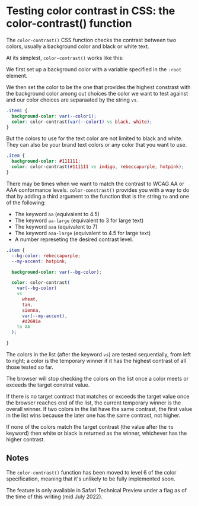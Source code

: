 # Testing color contrast in CSS: the color-contrast() function

The `color-contrast()` CSS function checks the contrast between two colors, usually a background color and black or white text.

At its simplest, `color-contrast()` works like this:

We first set up a background color with a variable specified in the `:root` element.

We then set the color to be the one that provides the highest constrast with the background color among out choices the color we want to test against and our color choices are separaated by the string `vs`.

```css
.item1 {
  background-color: var(--color1);
  color: color-contrast(var(--color1) vs black, white);
}
```

But the colors to use for the text color are not limited to black and white. They can also be your brand text colors or any color that you want to use.

```css
.item {
  background-color: #111111;
  color: color-contrast(#111111 vs indigo, rebeccapurple, hotpink);
}
```

There may be times when we want to match the contrast to WCAG AA or AAA conformance levels. `color-constrast()` provides you with a way to do that by adding a third argument to the function that is the string `to` and one of the following:

* The keyword `aa` (equivalent to 4.5)
* The keyword `aa-large` (equivalent to 3 for large text)
* The keyword `aaa` (equivalent to 7)
* The keyword `aaa-large` (equivalent to 4.5 for large text)
* A number represeting the desired contrast level.

```css
.item {
  --bg-color: rebeccapurple;
  --my-accent: hotpink;

  background-color: var(--bg-color);

  color: color-contrast(
    var(--bg-color)
    vs 
      wheat,
      tan,
      sienna,
      var(--my-accent),
      #d2691e
    to AA
  );

}
```

The colors in the list (after the keyword `vs`) are tested sequentially, from left to right; a color is the temporary winner if it has the highest contrast of all those tested so far.

The browser will stop checking the colors on the list once a color meets or exceeds the target constrat value.

If there is no target contrast that matches or exceeds the target value once the browser reaches end of the list, the current temporary winner is the overall winner. If two colors in the list have the same contrast, the first value in the list wins because the later one has the same contrast, not higher.

If none of the colors match the target contrast (the value after the `to` keyword) then white or black is returned as the winner, whichever has the higher contrast.

## Notes

The `color-contrast()` function has been moved to level 6 of the color specification, meaning that it's unlikely to be fully implemented soon.

The feature is only available in Safari Technical Preview under a flag as of the time of this writing (mid July 2022).
